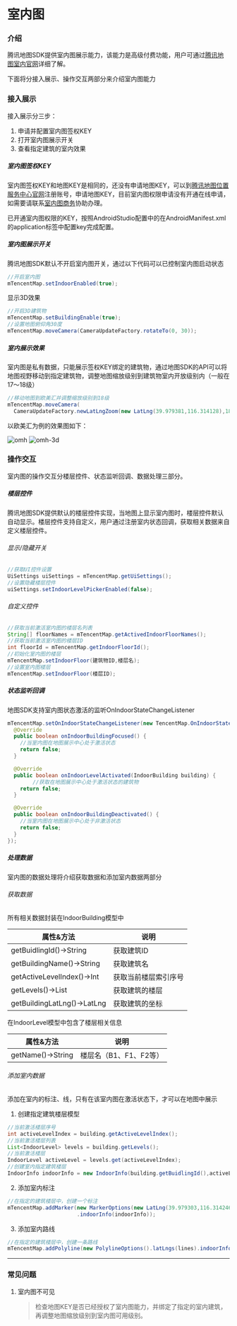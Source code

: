# 室内图

### 介绍

腾讯地图SDK提供室内图展示能力，该能力是高级付费功能，用户可通过[腾讯地图室内官网](https://lbs.qq.com/lbsindoor/home/index.html)详细了解。

下面将分接入展示、操作交互两部分来介绍室内图能力

### 接入展示

接入展示分三步：

1. 申请并配置室内图签权KEY
2. 打开室内图展示开关
3. 查看指定建筑的室内效果

##### 室内图签权KEY

室内图签权KEY和地图KEY是相同的，还没有申请地图KEY，可以到[腾讯地图位置服务中心官网](https://lbs.qq.com/)注册账号，申请地图KEY，目前室内图权限申请没有开通在线申请，如需要请联系[室内图商务](https://lbs.qq.com/contractus.html)协助办理。

已开通室内图权限的KEY，按照AndroidStudio配置中的在AndroidManifest.xml的application标签中配置key完成配置。

##### 室内图展示开关

腾讯地图SDK默认不开启室内图开关，通过以下代码可以已控制室内图启动状态

```java
//开启室内图
mTencentMap.setIndoorEnabled(true);
```

显示3D效果

```java
//开启3D建筑物
mTencentMap.setBuildingEnable(true);
//设置地图俯仰角30度
mTencentMap.moveCamera(CameraUpdateFactory.rotateTo(0, 30));
```



##### 室内展示效果

室内图是私有数据，只能展示签权KEY绑定的建筑物，通过地图SDK的API可以将地图视野移动到指定建筑物，调整地图缩放级别到建筑物室内开放级别内（一般在17～18级）

```java
//移动地图到欧美汇并调整缩放级别到18级
mTencentMap.moveCamera(
  CameraUpdateFactory.newLatLngZoom(new LatLng(39.979381,116.314128),18));
```

以欧美汇为例的效果图如下：

![omh](../images/basic/indoor-omh.png)
![omh-3d](../images/basic/indoor-omh-3d.png)

### 操作交互

室内图的操作交互分楼层控件、状态监听回调、数据处理三部分。

##### 楼层控件

腾讯地图SDK提供默认的楼层控件实现，当地图上显示室内图时，楼层控件默认自动显示。楼层控件支持自定义，用户通过注册室内状态回调，获取相关数据来自定义楼层控件。

###### 显示/隐藏开关

```java
//获取UI控件设置
UiSettings uiSettings = mTencentMap.getUiSettings();
//设置隐藏楼层控件
uiSettings.setIndoorLevelPickerEnabled(false);
```

###### 自定义控件

```java
//获取当前激活室内图的楼层名列表
String[] floorNames = mTencentMap.getActivedIndoorFloorNames();
//获取当前激活室内图的楼层ID
int floorId = mTencentMap.getIndoorFloorId();
//初始化室内图的楼层
mTencentMap.setIndoorFloor(建筑物ID,楼层名);
//设置室内图楼层
mTencentMap.setIndoorFloor(楼层ID);
```

##### 状态监听回调

地图SDK支持室内图状态激活的监听OnIndoorStateChangeListener

```java
mTencentMap.setOnIndoorStateChangeListener(new TencentMap.OnIndoorStateChangeListener() {
  @Override
  public boolean onIndoorBuildingFocused() {
    //当室内图在地图展示中心处于激活状态
    return false;
  }

  @Override
  public boolean onIndoorLevelActivated(IndoorBuilding building) {
		//获取在地图展示中心处于激活状态的建筑物
    return false;
  }

  @Override
  public boolean onIndoorBuildingDeactivated() {
    //当室内图在地图展示中心处于非激活状态
    return false;
  }
});
```

##### 处理数据

室内图的数据处理将介绍获取数据和添加室内数据两部分

###### 获取数据

所有相关数据封装在IndoorBuilding模型中

| 属性&方法                      | 说明                 |
| ------------------------------ | -------------------- |
| getBuidlingId()->String        | 获取建筑ID           |
| getBuildingName()->String      | 获取建筑名           |
| getActiveLevelIndex()->Int     | 获取当前楼层索引序号 |
| getLevels()->List<IndoorLevel> | 获取建筑的楼层       |
| getBuildingLatLng()->LatLng    | 获取建筑的坐标       |

在IndoorLevel模型中包含了楼层相关信息

| 属性&方法         | 说明                   |
| ----------------- | ---------------------- |
| getName()->String | 楼层名（B1、F1、F2等） |

###### 添加室内数据

添加在室内的标注、线，只有在该室内图在激活状态下，才可以在地图中展示

1. 创建指定建筑楼层模型

```java
//当前激活楼层序号
int activeLevelIndex = building.getActiveLevelIndex();
//当前激活楼层列表
List<IndoorLevel> levels = building.getLevels();
//当前激活楼层
IndoorLevel activeLevel = levels.get(activeLevelIndex);
//创建室内指定建筑楼层
IndoorInfo indoorInfo = new IndoorInfo(building.getBuidlingId(),activeLevel.getName());
```

2. 添加室内标注

```java
//在指定的建筑楼层中，创建一个标注
mTencentMap.addMarker(new MarkerOptions(new LatLng(39.979303,116.314246))
                      .indoorInfo(indoorInfo));
```

3. 添加室内路线

```java
//在指定的建筑楼层中，创建一条路线
mTencentMap.addPolyline(new PolylineOptions().latLngs(lines).indoorInfo(indoorInfo));
```

---

### 常见问题

1. 室内图不可见

   > 检查地图KEY是否已经授权了室内图能力，并绑定了指定的室内建筑，再调整地图缩放级别到室内图可用级别。